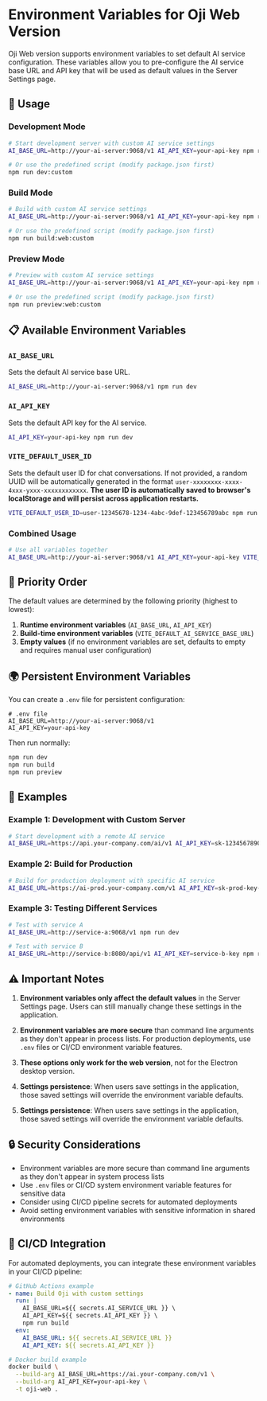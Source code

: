 # Environment Variables for Oji Web Version

Oji Web version supports environment variables to set default AI service configuration. These variables allow you to pre-configure the AI service base URL and API key that will be used as default values in the Server Settings page.

## 🚀 Usage

### Development Mode

```bash
# Start development server with custom AI service settings
AI_BASE_URL=http://your-ai-server:9068/v1 AI_API_KEY=your-api-key npm run dev

# Or use the predefined script (modify package.json first)
npm run dev:custom
```

### Build Mode

```bash
# Build with custom AI service settings
AI_BASE_URL=http://your-ai-server:9068/v1 AI_API_KEY=your-api-key npm run build

# Or use the predefined script (modify package.json first)
npm run build:web:custom
```

### Preview Mode

```bash
# Preview with custom AI service settings
AI_BASE_URL=http://your-ai-server:9068/v1 AI_API_KEY=your-api-key npm run preview

# Or use the predefined script (modify package.json first)
npm run preview:web:custom
```

## 📋 Available Environment Variables

### `AI_BASE_URL`

Sets the default AI service base URL.

```bash
AI_BASE_URL=http://your-ai-server:9068/v1 npm run dev
```

### `AI_API_KEY`

Sets the default API key for the AI service.

```bash
AI_API_KEY=your-api-key npm run dev
```

### `VITE_DEFAULT_USER_ID`

Sets the default user ID for chat conversations. If not provided, a random UUID will be automatically generated in the format `user-xxxxxxxx-xxxx-4xxx-yxxx-xxxxxxxxxxxx`. **The user ID is automatically saved to browser's localStorage and will persist across application restarts.**

```bash
VITE_DEFAULT_USER_ID=user-12345678-1234-4abc-9def-123456789abc npm run dev
```

### Combined Usage

```bash
# Use all variables together
AI_BASE_URL=http://your-ai-server:9068/v1 AI_API_KEY=your-api-key VITE_DEFAULT_USER_ID=user-12345678-1234-4abc-9def-123456789abc npm run dev
```

## 🔄 Priority Order

The default values are determined by the following priority (highest to lowest):

1. **Runtime environment variables** (`AI_BASE_URL`, `AI_API_KEY`)
2. **Build-time environment variables** (`VITE_DEFAULT_AI_SERVICE_BASE_URL`)
3. **Empty values** (if no environment variables are set, defaults to empty and requires manual user configuration)

## 🌍 Persistent Environment Variables

You can create a `.env` file for persistent configuration:

```env
# .env file
AI_BASE_URL=http://your-ai-server:9068/v1
AI_API_KEY=your-api-key
```

Then run normally:

```bash
npm run dev
npm run build
npm run preview
```

## 📝 Examples

### Example 1: Development with Custom Server

```bash
# Start development with a remote AI service
AI_BASE_URL=https://api.your-company.com/ai/v1 AI_API_KEY=sk-1234567890abcdef npm run dev
```

### Example 2: Build for Production

```bash
# Build for production deployment with specific AI service
AI_BASE_URL=https://ai-prod.your-company.com/v1 AI_API_KEY=sk-prod-key-here npm run build
```

### Example 3: Testing Different Services

```bash
# Test with service A
AI_BASE_URL=http://service-a:9068/v1 npm run dev

# Test with service B
AI_BASE_URL=http://service-b:8080/api/v1 AI_API_KEY=service-b-key npm run dev
```

## ⚠️ Important Notes

1. **Environment variables only affect the default values** in the Server Settings page. Users can still manually change these settings in the application.

2. **Environment variables are more secure** than command line arguments as they don't appear in process lists. For production deployments, use `.env` files or CI/CD environment variable features.

3. **These options only work for the web version**, not for the Electron desktop version.

4. **Settings persistence**: When users save settings in the application, those saved settings will override the environment variable defaults.

4. **Settings persistence**: When users save settings in the application, those saved settings will override the environment variable defaults.

## 🔒 Security Considerations

- Environment variables are more secure than command line arguments as they don't appear in system process lists
- Use `.env` files or CI/CD system environment variable features for sensitive data
- Consider using CI/CD pipeline secrets for automated deployments
- Avoid setting environment variables with sensitive information in shared environments

## 🚀 CI/CD Integration

For automated deployments, you can integrate these environment variables in your CI/CD pipeline:

```yaml
# GitHub Actions example
- name: Build Oji with custom settings
  run: |
    AI_BASE_URL=${{ secrets.AI_SERVICE_URL }} \
    AI_API_KEY=${{ secrets.AI_API_KEY }} \
    npm run build
  env:
    AI_BASE_URL: ${{ secrets.AI_SERVICE_URL }}
    AI_API_KEY: ${{ secrets.AI_API_KEY }}
```

```bash
# Docker build example
docker build \
  --build-arg AI_BASE_URL=https://ai.your-company.com/v1 \
  --build-arg AI_API_KEY=your-api-key \
  -t oji-web .
```
